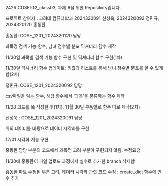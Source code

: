 <p>242R COSE102_class03, 과제 6을 위한 Repository입니다.</p>
<p>프로젝트 참여자 : 고려대 컴퓨터학과 2024320091 신성욱, 2024320092 정민규, 2024320120 홍동환</p>

<p>홍동환: COSE_1201_2024320120 담당</p>
<p>과목명 검색 기능 함수, 남녀 점수별 분포 딕셔너리 함수 제작</p>
<p>11/30일 과목별 검색 기능 함수 구현 및 딕셔너리 함수 구현(1차)</p>
<p>11/30일 딕셔너리 함수 업데이트: 키값과 리스트를 통해 남녀 점수별 분포를 알 수 있게함(2차)</p>

<p>정민규: COSE_1201_2024320092 담당</p>
<p>csv파일을 읽는 함수, 해당 함수에서 '과목'을 분류하는 함수 제작</p>
<p>11/28 코드를 쭉 작성한 후(1차), 11월 30일 부품별로 함수 따로 제작(2차)</p>

<p>신성욱 : COSE_1201_2024320091 담당</p>
<p>위의 데이터를 바탕으로 데이터 시각화를 구현</p>
<p>12/01 시각화 기능 구현, </p>
<p>홍동환 담당 부분의 코드에서 과목명 고려 부분이 구현되지 않음. 수정요청</p>
<p>11/30에 홍동환이 파일 업로드 과정에서 실수로 추가한 branch 삭제함 </p>
<p>홍동환 파트 수정된 부분 고려, 데이터 시각화 관련 코드 수정 : create_dict 함수에 인수 추가</p>
